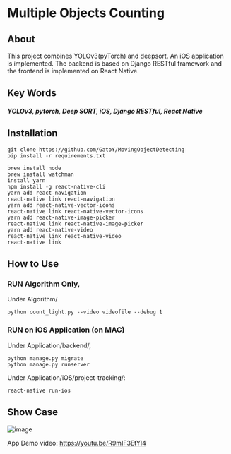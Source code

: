 # Multiple Objects Counting

## About

This project combines YOLOv3(pyTorch) and deepsort. An iOS application is implemented. The backend is based on Django RESTful framework and the frontend is implemented on React Native.

## Key Words

##### YOLOv3, pytorch, Deep SORT, iOS, Django RESTful, React Native

## Installation

	git clone https://github.com/GatoY/MovingObjectDetecting
	pip install -r requirements.txt

    brew install node
    brew install watchman
    install yarn
    npm install -g react-native-cli
    yarn add react-navigation
    react-native link react-navigation
    yarn add react-native-vector-icons
    react-native link react-native-vector-icons
    yarn add react-native-image-picker
    react-native link react-native-image-picker
    yarn add react-native-video
    react-native link react-native-video
    react-native link
    
## How to Use

### RUN Algorithm Only,

Under Algorithm/

	python count_light.py --video videofile --debug 1

### RUN on iOS Application (on MAC)
        
Under Application/backend/,
	
	python manage.py migrate
	python manage.py runserver 

Under Application/iOS/project-tracking/:

    react-native run-ios	

## Show Case

![image](demo.gif)

App Demo video: https://youtu.be/R9mIF3EtYI4



